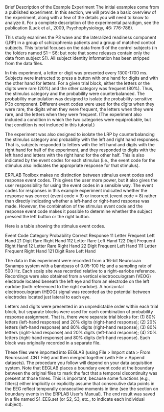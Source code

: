 Brief Description of the Example Experiment
The initial examples come from a published experiment.  In this section, we will provide a basic overview of the experiment, along with a few of the details you will need to know to analyze it.  For a complete description of the experimental paradigm, see the publication (Luck et al., 2009, Psychophysiology, 46: 776-786).

This study examines the P3 wave and the lateralized readiness component (LRP) in a group of schizophrenia patients and a group of matched control subjects.  This tutorial focuses on the data from 6 of the control subjects (in the folders named S1 – S6; but note that some releases contain only the data from subject S1).  All subject identity information has been stripped from the data files.

In this experiment, a letter or digit was presented every 1300-1700 ms. Subjects were instructed to press a button with one hand for digits and with the other hand for letters.  For a given trial block, either the letters or the digits were rare (20%) and the other category was frequent (80%).  Thus, the stimulus category and the probability were counterbalanced.  The probability manipulation was designed to isolate the probability-sensitive P3b component. Different event codes were used for the digits when they were rare, the digits when they were frequent, the letters when they were rare, and the letters when they were frequent. (The experiment also included a condition in which the two categories were equiprobable, but that condition is not included in this tutorial.)

The experiment was also designed to isolate the LRP by counterbalancing the stimulus category and probability with the left and right hand responses.  That is, subjects responded to letters with the left hand and digits with the right hand for half of the experiment, and they responded to digits with the left hand and letters with the right hand for the other half.  This is also indicated by the event codes for each stimulus (i.e., the event code for the stimulus also indicates the appropriate response for that stimulus).

ERPLAB Toolbox makes no distinction between stimulus event codes and response event codes.  This gives the user more power, but it also gives the user responsibility for using the event codes in a sensible way. The event codes for responses in this example experiment indicated whether the response was correct (event code = 9) or incorrect (event code = 8) rather than directly indicating whether a left-hand or right-hand response was made.  However, the combination of the stimulus event code and the response event code makes it possible to determine whether the subject pressed the left button or the right button.

Here is a table showing the stimulus event codes.

Event Code	Category	Probability	Correct Response
11	Letter	Frequent	Left Hand
21	Digit	Rare	Right Hand
112	Letter	Rare	Left Hand
122	Digit	Frequent	Right Hand
12	Letter	Rare	Right Hand
22	Digit	Frequent	Left Hand
111	Letter	Frequent	Right Hand
121	Digit	Rare	Left Hand
 

The data in this experiment were recorded from a 16-bit Neuroscan Synamps system with a bandpass of 0.05-100 Hz and a sampling rate of 500 Hz.  Each scalp site was recorded relative to a right-earlobe reference.  Recordings were also obtained from a vertical electrooculogram (VEOG) electrode located beneath the left eye and from an electrode on the left earlobe (both referenced to the right earlobe).  A horizontal electrooculogram (HEOG) signal was recorded as the potential between electrodes located just lateral to each eye.

Letters and digits were presented in an unpredictable order within each trial block, but separate blocks were used for each combination of probability response assignment.  That is, there were separate trial blocks for: (1) 80% letters (left-hand response) and 20% digits (right-hand response); (2) 20% letters (left-hand response) and 80% digits (right-hand response); (3) 80% letters (right-hand response) and 20% digits (left-hand response); (4) 20% letters (right-hand response) and 80% digits (left-hand response).  Each block was originally recorded in a separate file. 

These files were imported into EEGLAB (using File > Import data > From Neuroscant .CNT File) and then merged together (with File > Append datasets).  The procedure you follow will depend on your data acquisition system.  Note that EEGLAB places a boundary event code at the boundary between the original files to mark the fact that a temporal discontinuity was present at those times.  This is important, because some functions (e.g., filters) either implicitly or explicitly assume that consecutive data points in the EEG reflect temporally consecutive moments in time (see the section on boundary events in the ERPLAB User's Manual).  The end result was saved in a file named S1_EEG.set (or S2, S3, etc., to indicate each individual subject).